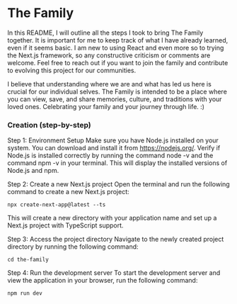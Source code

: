 # The Family
In this README, I will outline all the steps I took to bring The Family together. It is important for me to keep track of what I have already learned, even if it seems basic. I am new to using React and even more so to trying the Next.js framework, so any constructive criticism or comments are welcome. Feel free to reach out if you want to join the family and contribute to evolving this project for our communities.

I believe that understanding where we are and what has led us here is crucial for our individual selves. The Family is intended to be a place where you can view, save, and share memories, culture, and traditions with your loved ones. Celebrating your family and your journey through life. :) 

### Creation (step-by-step)

Step 1: Environment Setup
Make sure you have Node.js installed on your system. You can download and install it from https://nodejs.org/. Verify if Node.js is installed correctly by running the command node -v and the command npm -v in your terminal. This will display the installed versions of Node.js and npm.

Step 2: Create a new Next.js project
Open the terminal and run the following command to create a new Next.js project:

`npx create-next-app@latest --ts`

This will create a new directory with your application name and set up a Next.js project with TypeScript support.

Step 3: Access the project directory
Navigate to the newly created project directory by running the following command:

`cd the-family`

Step 4: Run the development server
To start the development server and view the application in your browser, run the following command:

`npm run dev`


